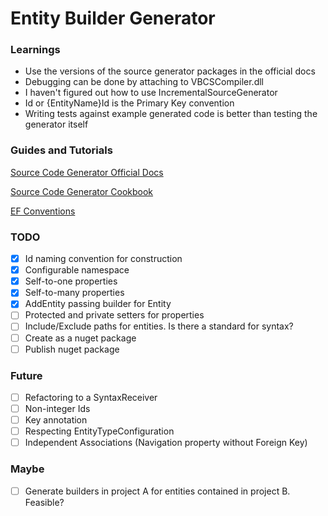 ﻿# Entity Builder Generator

### Learnings
* Use the versions of the source generator packages in the official docs
* Debugging can be done by attaching to VBCSCompiler.dll
* I haven't figured out how to use IncrementalSourceGenerator
* Id or {EntityName}Id is the Primary Key convention
* Writing tests against example generated code is better than testing the generator itself

### Guides and Tutorials

[Source Code Generator Official Docs](https://learn.microsoft.com/en-us/dotnet/csharp/roslyn-sdk/source-generators-overview)

[Source Code Generator Cookbook](https://github.com/dotnet/roslyn/blob/main/docs/features/source-generators.cookbook.md)

[EF Conventions](https://www.entityframeworktutorial.net/efcore/conventions-in-ef-core.aspx)

### TODO

* [X] Id naming convention for construction
* [X] Configurable namespace
* [X] Self-to-one properties
* [X] Self-to-many properties
* [X] AddEntity passing builder for Entity
* [ ] Protected and private setters for properties
* [ ] Include/Exclude paths for entities. Is there a standard for syntax?
* [ ] Create as a nuget package
* [ ] Publish nuget package

### Future

* [ ] Refactoring to a SyntaxReceiver
* [ ] Non-integer Ids
* [ ] Key annotation
* [ ] Respecting EntityTypeConfiguration
* [ ] Independent Associations (Navigation property without Foreign Key)

### Maybe

* [ ] Generate builders in project A for entities contained in project B. Feasible?
